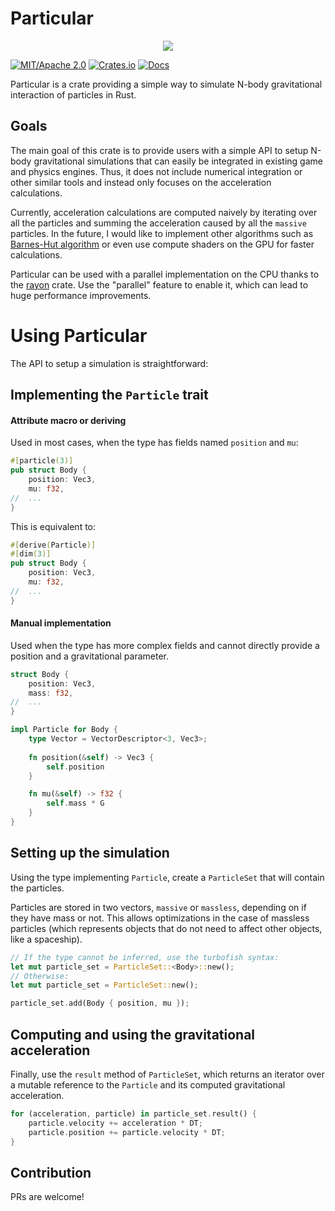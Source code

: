 # Particular

<p align="center">
  <img src="./particular-showcase.gif">
</p>

[![MIT/Apache 2.0](https://img.shields.io/badge/license-MIT%2FApache-blue.svg)](https://github.com/canleskis/particular#license)
[![Crates.io](https://img.shields.io/crates/v/particular)](https://crates.io/crates/particular)
[![Docs](https://docs.rs/particular/badge.svg)](https://docs.rs/particular)

Particular is a crate providing a simple way to simulate N-body gravitational interaction of particles in Rust.

## Goals

The main goal of this crate is to provide users with a simple API to setup N-body gravitational simulations that can easily be integrated in existing game and physics engines.
Thus, it does not include numerical integration or other similar tools and instead only focuses on the acceleration calculations.

Currently, acceleration calculations are computed naively by iterating over all the particles and summing the acceleration caused by all the `massive` particles.
In the future, I would like to implement other algorithms such as [Barnes-Hut algorithm](https://en.wikipedia.org/wiki/Barnes%E2%80%93Hut_simulation) or even use compute shaders on the GPU for faster calculations.

Particular can be used with a parallel implementation on the CPU thanks to the [rayon](https://github.com/rayon-rs/rayon) crate. Use the "parallel" feature to enable it, which can lead to huge performance improvements.

# Using Particular

The API to setup a simulation is straightforward:

## Implementing the `Particle` trait

#### Attribute macro or deriving

Used in most cases, when the type has fields named `position` and `mu`:

```rust
#[particle(3)]
pub struct Body {
    position: Vec3,
    mu: f32,
//  ...
}
```

This is equivalent to:

```rust
#[derive(Particle)]
#[dim(3)]
pub struct Body {
    position: Vec3,
    mu: f32,
//  ...
}
```

#### Manual implementation

Used when the type has more complex fields and cannot directly provide a position and a gravitational parameter.

```rust
struct Body {
    position: Vec3,
    mass: f32,
//  ...
}

impl Particle for Body {
    type Vector = VectorDescriptor<3, Vec3>;
    
    fn position(&self) -> Vec3 {
        self.position
    }

    fn mu(&self) -> f32 {
        self.mass * G
    }
}
```

## Setting up the simulation

Using the type implementing `Particle`, create a `ParticleSet` that will contain the particles.

Particles are stored in two vectors, `massive` or `massless`, depending on if they have mass or not.
This allows optimizations in the case of massless particles (which represents objects that do not need to affect other objects, like a spaceship).

```rust
// If the type cannot be inferred, use the turbofish syntax:
let mut particle_set = ParticleSet::<Body>::new();
// Otherwise:
let mut particle_set = ParticleSet::new();

particle_set.add(Body { position, mu });
```

## Computing and using the gravitational acceleration

Finally, use the `result` method of `ParticleSet`, which returns an iterator over a mutable reference to the `Particle` and its computed gravitational acceleration.

```rust
for (acceleration, particle) in particle_set.result() {
    particle.velocity += acceleration * DT;
    particle.position += particle.velocity * DT;
}
```

## Contribution

PRs are welcome!
